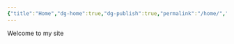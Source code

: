 ```yaml
---
{"title":"Home","dg-home":true,"dg-publish":true,"permalink":"/home/","tags":["gardenEntry"],"dgPassFrontmatter":true}
---
```


Welcome to my site
